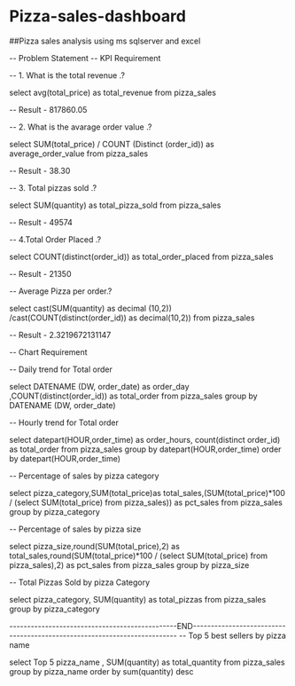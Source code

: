 # Pizza-sales-dashboard
##Pizza sales analysis using ms sqlserver and excel

--  Problem Statement
-- KPI Requirement 


-- 1. What is the total revenue .?

select avg(total_price) as total_revenue
from pizza_sales

-- Result - 817860.05

-- 2. What is the avarage order value .?

select SUM(total_price) / COUNT (Distinct (order_id))  as average_order_value
from pizza_sales

-- Result - 38.30

-- 3. Total pizzas sold .?

select SUM(quantity)  as total_pizza_sold
from pizza_sales

-- Result - 49574

-- 4.Total Order Placed .?

select COUNT(distinct(order_id)) as total_order_placed 
from pizza_sales

-- Result - 21350

-- Average Pizza per order.?

select cast(SUM(quantity) as decimal (10,2)) /cast(COUNT(distinct(order_id)) as decimal(10,2))
from pizza_sales

-- Result - 2.3219672131147

-- Chart Requirement 

-- Daily trend for Total order 

select DATENAME (DW, order_date) as order_day ,COUNT(distinct(order_id)) as total_order
from pizza_sales
group by DATENAME (DW, order_date)

-- Hourly trend for Total order 

select datepart(HOUR,order_time) as order_hours, count(distinct order_id) as total_order
from pizza_sales 
group by datepart(HOUR,order_time)
order by datepart(HOUR,order_time)


 -- Percentage of sales by pizza category 

 select pizza_category,SUM(total_price)as total_sales,(SUM(total_price)*100 / (select SUM(total_price) from pizza_sales)) as pct_sales
 from pizza_sales
 group by pizza_category

 -- Percentage of sales by pizza size

select pizza_size,round(SUM(total_price),2) as total_sales,round(SUM(total_price)*100 / 
(select SUM(total_price) from pizza_sales),2) as pct_sales
 from pizza_sales
 group by pizza_size

 -- Total Pizzas Sold by pizza Category

 select pizza_category, SUM(quantity) as total_pizzas
 from pizza_sales
 group by pizza_category


-----------------------------------------------END-------------------------------------------------------------------------
 -- Top 5 best sellers by pizza name 
 
 select Top 5 pizza_name , SUM(quantity) as total_quantity 
 from pizza_sales
 group by pizza_name
 order by sum(quantity) desc

